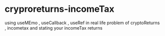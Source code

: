 # cryproreturns-incomeTax
using useMEmo , useCallback , useRef in real life problem of cryptoReturns , incometax and stating your incomeTax returns
